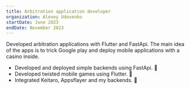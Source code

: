 ```yaml
---
title: Arbitration application developer
organization: Alexey Udovenko
startDate: June 2023
endDate: November 2023
---
```


Developed arbitration applications with Flutter and FastApi. The main idea of the apps is to trick Google play and deploy mobile applications with a casino inside.

- Developed and deployed simple backends using FastApi. 🎉
- Developed twisted mobile games using Flutter. 🎉
- Integrated Keitaro, Appsflayer and my backends. 🎉
